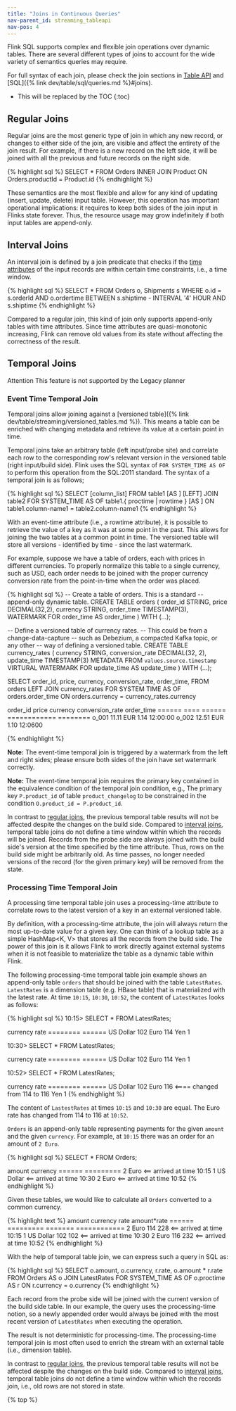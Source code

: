```yaml
---
title: "Joins in Continuous Queries"
nav-parent_id: streaming_tableapi
nav-pos: 4
---
```

<!--
Licensed to the Apache Software Foundation (ASF) under one
or more contributor license agreements.  See the NOTICE file
distributed with this work for additional information
regarding copyright ownership.  The ASF licenses this file
to you under the Apache License, Version 2.0 (the
"License"); you may not use this file except in compliance
with the License.  You may obtain a copy of the License at

  http://www.apache.org/licenses/LICENSE-2.0

Unless required by applicable law or agreed to in writing,
software distributed under the License is distributed on an
"AS IS" BASIS, WITHOUT WARRANTIES OR CONDITIONS OF ANY
KIND, either express or implied.  See the License for the
specific language governing permissions and limitations
under the License.
-->

Flink SQL supports complex and flexible join operations over dynamic tables. 
There are several different types of joins to account for the wide variety of semantics queries may require. 

For full syntax of each join, please check the join sections in [Table API](../tableApi.html#joins) and [SQL]({% link dev/table/sql/queries.md %}#joins).

* This will be replaced by the TOC
{:toc}

Regular Joins
-------------

Regular joins are the most generic type of join in which any new record, or changes to either side of the join, are visible and affect the entirety of the join result. 
For example, if there is a new record on the left side, it will be joined with all the previous and future records on the right side. 

{% highlight sql %}
SELECT * FROM Orders
INNER JOIN Product
ON Orders.productId = Product.id
{% endhighlight %}


These semantics are the most flexible and allow for any kind of updating (insert, update, delete) input table.
However, this operation has important operational implications: it requires to keep both sides of the join input in Flinks state forever.
Thus, the resource usage may grow indefinitely if both input tables are append-only. 

Interval Joins
--------------

An interval join is defined by a join predicate that checks if the [time attributes](time_attributes.html) of the input
records are within certain time constraints, i.e., a time window.

{% highlight sql %}
SELECT *
FROM
  Orders o,
  Shipments s
WHERE o.id = s.orderId AND
      o.ordertime BETWEEN s.shiptime - INTERVAL '4' HOUR AND s.shiptime
{% endhighlight %}

Compared to a regular join, this kind of join only supports append-only tables with time attributes.
Since time attributes are quasi-monotonic increasing, Flink can remove old values from its state without affecting the correctness of the result.

Temporal Joins
--------------
<span class="label label-danger">Attention</span> This feature is not supported by the Legacy planner

### Event Time Temporal Join

Temporal joins allow joining against a [versioned table]({% link dev/table/streaming/versioned_tables.md %}).
This means a table can be enriched with changing metadata and retrieve its value at a certain point in time. 

Temporal joins take an arbitrary table (left input/probe site) and correlate each row to the corresponding row's relevant version in the versioned table (right input/build side). 
Flink uses the SQL syntax of `FOR SYSTEM_TIME AS OF` to perform this operation from the SQL:2011 standard. 
The syntax of a temporal join is as follows;

{% highlight sql %}
SELECT [column_list]
FROM table1 [AS <alias1>]
[LEFT] JOIN table2 FOR SYSTEM_TIME AS OF table1.{ proctime | rowtime } [AS <alias2>]
ON table1.column-name1 = table2.column-name1
{% endhighlight %}

With an event-time attribute (i.e., a rowtime attribute), it is possible to retrieve the value of a key as it was at some point in the past. 
This allows for joining the two tables at a common point in time. 
The versioned table will store all versions - identified by time - since the last watermark. 

For example, suppose we have a table of orders, each with prices in different currencies.
To properly normalize this table to a single currency, such as USD, each order needs to be joined with the proper currency conversion rate from the point-in-time when the order was placed. 

{% highlight sql %}
-- Create a table of orders. This is a standard
-- append-only dynamic table.
CREATE TABLE orders (
    order_id    STRING,
    price       DECIMAL(32,2),
    currency    STRING,
    order_time  TIMESTAMP(3),
    WATERMARK FOR order_time AS order_time
) WITH (...);

-- Define a versioned table of currency rates. 
-- This could be from a change-data-capture
-- such as Debezium, a compacted Kafka topic, or any other
-- way of defining a versioned table. 
CREATE TABLE currency_rates (
    currency STRING,
    conversion_rate DECIMAL(32, 2),
    update_time TIMESTAMP(3) METADATA FROM `values.source.timestamp` VIRTURAL
    WATERMARK FOR update_time AS update_time
) WITH (...);

SELECT 
     order_id,
     price,
     currency,
     conversion_rate,
     order_time,
FROM orders
LEFT JOIN currency_rates FOR SYSTEM TIME AS OF orders.order_time
ON orders.currency = currency_rates.currency

order_id price currency conversion_rate  order_time
====== ==== ======  ============  ========
o_001    11.11  EUR        1.14                    12:00:00
o_002    12.51  EUR        1.10                    12:0600

{% endhighlight %}

**Note:** The event-time temporal join is triggered by a watermark from the left and right sides; please ensure both sides of the join have set watermark correctly.

**Note:** The event-time temporal join requires the primary key contained in the equivalence condition of the temporal join condition, e.g., The primary key `P.product_id` of table `product_changelog` to be constrained in the condition `O.product_id = P.product_id`.

In contrast to [regular joins](#regular-joins), the previous temporal table results will not be affected despite the changes on the build side.
Compared to [interval joins](#interval-joins), temporal table joins do not define a time window within which the records will be joined.
Records from the probe side are always joined with the build side's version at the time specified by the time attribute. Thus, rows on the build side might be arbitrarily old.
As time passes,  no longer needed versions of the record (for the given primary key) will be removed from the state.

### Processing Time Temporal Join

A processing time temporal table join uses a processing-time attribute to correlate rows to the latest version of a key in an external versioned table. 

By definition, with a processing-time attribute, the join will always return the most up-to-date value for a given key. One can think of a lookup table as a simple HashMap<K, V> that stores all the records from the build side.
The power of this join is it allows Flink to work directly against external systems when it is not feasible to materialize the table as a dynamic table within Flink. 

The following processing-time temporal table join example shows an append-only table `orders` that should be joined with the table `LatestRates`.
`LatestRates` is a dimension table (e.g. HBase table) that is materialized with the latest rate. At time `10:15`, `10:30`, `10:52`, the content of `LatestRates` looks as follows:

{% highlight sql %}
10:15> SELECT * FROM LatestRates;

currency   rate
======== ======
US Dollar   102
Euro        114
Yen           1

10:30> SELECT * FROM LatestRates;

currency   rate
======== ======
US Dollar   102
Euro        114
Yen           1

10:52> SELECT * FROM LatestRates;

currency   rate
======== ======
US Dollar   102
Euro        116     <==== changed from 114 to 116
Yen           1
{% endhighlight %}

The content of `LastestRates` at times `10:15` and `10:30` are equal.
The Euro rate has changed from 114 to 116 at `10:52`.

`Orders` is an append-only table representing payments for the given `amount` and the given `currency`.
For example, at `10:15` there was an order for an amount of `2 Euro`.

{% highlight sql %}
SELECT * FROM Orders;

amount currency
====== =========
     2 Euro             <== arrived at time 10:15
     1 US Dollar        <== arrived at time 10:30
     2 Euro             <== arrived at time 10:52
{% endhighlight %}

Given these tables, we would like to calculate all `Orders` converted to a common currency.

{% highlight text %}
amount currency     rate   amount*rate
====== ========= ======= ============
     2 Euro          114          228    <== arrived at time 10:15
     1 US Dollar     102          102    <== arrived at time 10:30
     2 Euro          116          232    <== arrived at time 10:52
{% endhighlight %}


With the help of temporal table join, we can express such a query in SQL as:

{% highlight sql %}
SELECT
  o.amount, o.currency, r.rate, o.amount * r.rate
FROM
  Orders AS o
  JOIN LatestRates FOR SYSTEM_TIME AS OF o.proctime AS r
  ON r.currency = o.currency
{% endhighlight %}

Each record from the probe side will be joined with the current version of the build side table.
In our example, the query uses the processing-time notion, so a newly appended order would always be joined with the most recent version of `LatestRates` when executing the operation.

The result is not deterministic for processing-time.
The processing-time temporal join is most often used to enrich the stream with an external table (i.e., dimension table).

In contrast to [regular joins](#regular-joins), the previous temporal table results will not be affected despite the changes on the build side.
Compared to [interval joins](#interval-joins), temporal table joins do not define a time window within which the records join, i.e., old rows are not stored in state.

{% top %}
